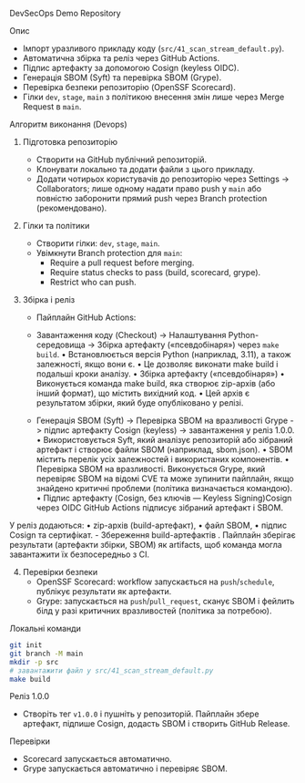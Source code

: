 DevSecOps Demo Repository

Опис
- Імпорт уразливого прикладу коду (`src/41_scan_stream_default.py`).
- Автоматична збірка та реліз через GitHub Actions.
- Підпис артефакту за допомогою Cosign (keyless OIDC).
- Генерація SBOM (Syft) та перевірка SBOM (Grype).
- Перевірка безпеки репозиторію (OpenSSF Scorecard).
- Гілки `dev`, `stage`, `main` з політикою внесення змін лише через Merge Request в `main`.

Алгоритм виконання (Devops)
1) Підготовка репозиторію
   - Створити на GitHub публічний репозиторій.
   - Клонувати локально та додати файли з цього прикладу.
   - Додати чотирьох користувачів до репозиторію через Settings → Collaborators; лише одному надати право push у `main` або повністю заборонити прямий push через Branch protection (рекомендовано).

2) Гілки та політики
   - Створити гілки: `dev`, `stage`, `main`.
   - Увімкнути Branch protection для `main`:
     - Require a pull request before merging.
     - Require status checks to pass (build, scorecard, grype).
     - Restrict who can push.

3) Збірка і реліз
    - Пайплайн GitHub Actions:
     - Завантаження коду (Checkout) -> Налаштування Python-середовища -> Збірка артефакту («псевдобінаря») через `make build`.
 • Встановлюється версія Python (наприклад, 3.11), а також залежності, якщо вони є.
 • Це дозволяє виконати make build і подальші кроки аналізу.
 • Збірка артефакту («псевдобінаря»)
 • Виконується команда make build, яка створює zip-архів (або інший формат), що містить вихідний код.
 • Цей архів є результатом збірки, який буде опубліковано у релізі.
 
     - Генерація SBOM (Syft) → Перевірка SBOM на вразливості Grype -> підпис артефакту Cosign (keyless) → завантаження у реліз 1.0.0.
 • Використовується Syft, який аналізує репозиторій або зібраний артефакт і створює файли SBOM (наприклад, sbom.json).
 • SBOM містить перелік усіх залежностей і використаних компонентів.
 • Перевірка SBOM на вразливості. Виконується Grype, який перевіряє SBOM на відомі CVE та може зупинити пайплайн, якщо знайдено критичні проблеми (політика визначається командою).
 • Підпис артефакту (Cosign, без ключів — Keyless Signing)Cosign через OIDC GitHub Actions підписує зібраний артефакт і SBOM.

У реліз додаються:
	•	zip-архів (build-артефакт),
	•	файл SBOM,
	•	підпис Cosign та сертифікат.
     - Збереження build-артефактів .
Пайплайн зберігає результати (артефакти збірки, SBOM) як artifacts, щоб команда могла завантажити їх безпосередньо з CI.

	
4) Перевірки безпеки
   - OpenSSF Scorecard: workflow запускається на `push`/`schedule`, публікує результати як артефакти.
   - Grype: запускається на `push`/`pull_request`, сканує SBOM і фейлить білд у разі критичних вразливостей (політика за потребою).


Локальні команди 
```bash
git init
git branch -M main
mkdir -p src
# завантажити файл у src/41_scan_stream_default.py
make build
```

Реліз 1.0.0
- Створіть тег `v1.0.0` і пушніть у репозиторій. Пайплайн збере артефакт, підпише Cosign, додасть SBOM і створить GitHub Release.

Перевірки
- Scorecard запускається автоматично.
- Grype запускається автоматично і перевіряє SBOM.

